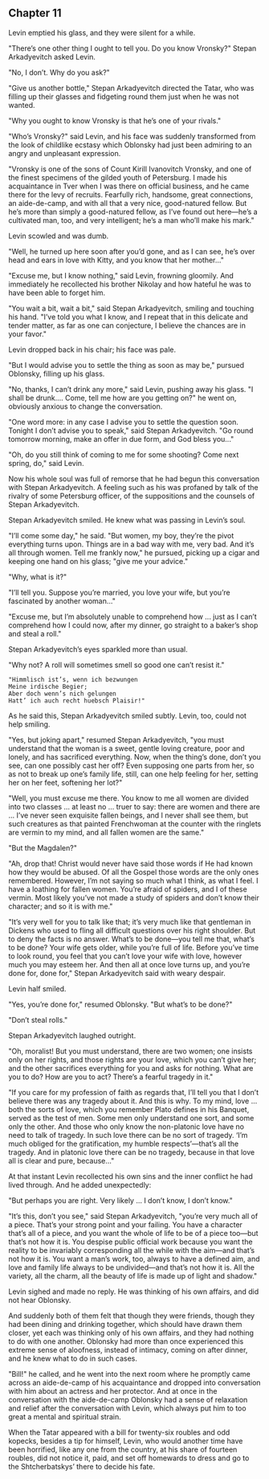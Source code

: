 ## Chapter 11


Levin emptied his glass, and they were silent for a while.

"There’s one other thing I ought to tell you. Do you know Vronsky?"
Stepan Arkadyevitch asked Levin.

"No, I don’t. Why do you ask?"

"Give us another bottle," Stepan Arkadyevitch directed the Tatar, who
was filling up their glasses and fidgeting round them just when he was
not wanted.

"Why you ought to know Vronsky is that he’s one of your rivals."

"Who’s Vronsky?" said Levin, and his face was suddenly transformed from
the look of childlike ecstasy which Oblonsky had just been admiring to
an angry and unpleasant expression.

"Vronsky is one of the sons of Count Kirill Ivanovitch Vronsky, and one
of the finest specimens of the gilded youth of Petersburg. I made his
acquaintance in Tver when I was there on official business, and he came
there for the levy of recruits. Fearfully rich, handsome, great
connections, an aide-de-camp, and with all that a very nice,
good-natured fellow. But he’s more than simply a good-natured fellow, as
I’ve found out here—he’s a cultivated man, too, and very intelligent;
he’s a man who’ll make his mark."

Levin scowled and was dumb.

"Well, he turned up here soon after you’d gone, and as I can see, he’s
over head and ears in love with Kitty, and you know that her mother..."

"Excuse me, but I know nothing," said Levin, frowning gloomily. And
immediately he recollected his brother Nikolay and how hateful he was to
have been able to forget him.

"You wait a bit, wait a bit," said Stepan Arkadyevitch, smiling and
touching his hand. "I’ve told you what I know, and I repeat that in this
delicate and tender matter, as far as one can conjecture, I believe the
chances are in your favor."

Levin dropped back in his chair; his face was pale.

"But I would advise you to settle the thing as soon as may be," pursued
Oblonsky, filling up his glass.

"No, thanks, I can’t drink any more," said Levin, pushing away his
glass. "I shall be drunk.... Come, tell me how are you getting on?" he
went on, obviously anxious to change the conversation.

"One word more: in any case I advise you to settle the question soon.
Tonight I don’t advise you to speak," said Stepan Arkadyevitch. "Go
round tomorrow morning, make an offer in due form, and God bless you..."

"Oh, do you still think of coming to me for some shooting? Come next
spring, do," said Levin.

Now his whole soul was full of remorse that he had begun this
conversation with Stepan Arkadyevitch. A feeling such as his was
profaned by talk of the rivalry of some Petersburg officer, of the
suppositions and the counsels of Stepan Arkadyevitch.

Stepan Arkadyevitch smiled. He knew what was passing in Levin’s soul.

"I’ll come some day," he said. "But women, my boy, they’re the pivot
everything turns upon. Things are in a bad way with me, very bad. And
it’s all through women. Tell me frankly now," he pursued, picking up a
cigar and keeping one hand on his glass; "give me your advice."

"Why, what is it?"

"I’ll tell you. Suppose you’re married, you love your wife, but you’re
fascinated by another woman..."

"Excuse me, but I’m absolutely unable to comprehend how ... just as I
can’t comprehend how I could now, after my dinner, go straight to a
baker’s shop and steal a roll."

Stepan Arkadyevitch’s eyes sparkled more than usual.

"Why not? A roll will sometimes smell so good one can’t resist it."

    "Himmlisch ist’s, wenn ich bezwungen
    Meine irdische Begier;
    Aber doch wenn’s nich gelungen
    Hatt’ ich auch recht huebsch Plaisir!"

As he said this, Stepan Arkadyevitch smiled subtly. Levin, too, could
not help smiling.

"Yes, but joking apart," resumed Stepan Arkadyevitch, "you must
understand that the woman is a sweet, gentle loving creature, poor and
lonely, and has sacrificed everything. Now, when the thing’s done, don’t
you see, can one possibly cast her off? Even supposing one parts from
her, so as not to break up one’s family life, still, can one help
feeling for her, setting her on her feet, softening her lot?"

"Well, you must excuse me there. You know to me all women are divided
into two classes ... at least no ... truer to say: there are women and
there are ... I’ve never seen exquisite fallen beings, and I never shall
see them, but such creatures as that painted Frenchwoman at the counter
with the ringlets are vermin to my mind, and all fallen women are the
same."

"But the Magdalen?"

"Ah, drop that! Christ would never have said those words if He had known
how they would be abused. Of all the Gospel those words are the only
ones remembered. However, I’m not saying so much what I think, as what I
feel. I have a loathing for fallen women. You’re afraid of spiders, and
I of these vermin. Most likely you’ve not made a study of spiders and
don’t know their character; and so it is with me."

"It’s very well for you to talk like that; it’s very much like that
gentleman in Dickens who used to fling all difficult questions over his
right shoulder. But to deny the facts is no answer. What’s to be
done—you tell me that, what’s to be done? Your wife gets older, while
you’re full of life. Before you’ve time to look round, you feel that you
can’t love your wife with love, however much you may esteem her. And
then all at once love turns up, and you’re done for, done for," Stepan
Arkadyevitch said with weary despair.

Levin half smiled.

"Yes, you’re done for," resumed Oblonsky. "But what’s to be done?"

"Don’t steal rolls."

Stepan Arkadyevitch laughed outright.

"Oh, moralist! But you must understand, there are two women; one insists
only on her rights, and those rights are your love, which you can’t give
her; and the other sacrifices everything for you and asks for nothing.
What are you to do? How are you to act? There’s a fearful tragedy in
it."

"If you care for my profession of faith as regards that, I’ll tell you
that I don’t believe there was any tragedy about it. And this is why. To
my mind, love ... both the sorts of love, which you remember Plato
defines in his Banquet, served as the test of men. Some men only
understand one sort, and some only the other. And those who only know
the non-platonic love have no need to talk of tragedy. In such love
there can be no sort of tragedy. ‘I’m much obliged for the
gratification, my humble respects’—that’s all the tragedy. And in
platonic love there can be no tragedy, because in that love all is clear
and pure, because..."

At that instant Levin recollected his own sins and the inner conflict he
had lived through. And he added unexpectedly:

"But perhaps you are right. Very likely ... I don’t know, I don’t know."

"It’s this, don’t you see," said Stepan Arkadyevitch, "you’re very much
all of a piece. That’s your strong point and your failing. You have a
character that’s all of a piece, and you want the whole of life to be of
a piece too—but that’s not how it is. You despise public official work
because you want the reality to be invariably corresponding all the
while with the aim—and that’s not how it is. You want a man’s work, too,
always to have a defined aim, and love and family life always to be
undivided—and that’s not how it is. All the variety, all the charm, all
the beauty of life is made up of light and shadow."

Levin sighed and made no reply. He was thinking of his own affairs, and
did not hear Oblonsky.

And suddenly both of them felt that though they were friends, though
they had been dining and drinking together, which should have drawn them
closer, yet each was thinking only of his own affairs, and they had
nothing to do with one another. Oblonsky had more than once experienced
this extreme sense of aloofness, instead of intimacy, coming on after
dinner, and he knew what to do in such cases.

"Bill!" he called, and he went into the next room where he promptly came
across an aide-de-camp of his acquaintance and dropped into conversation
with him about an actress and her protector. And at once in the
conversation with the aide-de-camp Oblonsky had a sense of relaxation
and relief after the conversation with Levin, which always put him to
too great a mental and spiritual strain.

When the Tatar appeared with a bill for twenty-six roubles and odd
kopecks, besides a tip for himself, Levin, who would another time have
been horrified, like any one from the country, at his share of fourteen
roubles, did not notice it, paid, and set off homewards to dress and go
to the Shtcherbatskys’ there to decide his fate.




